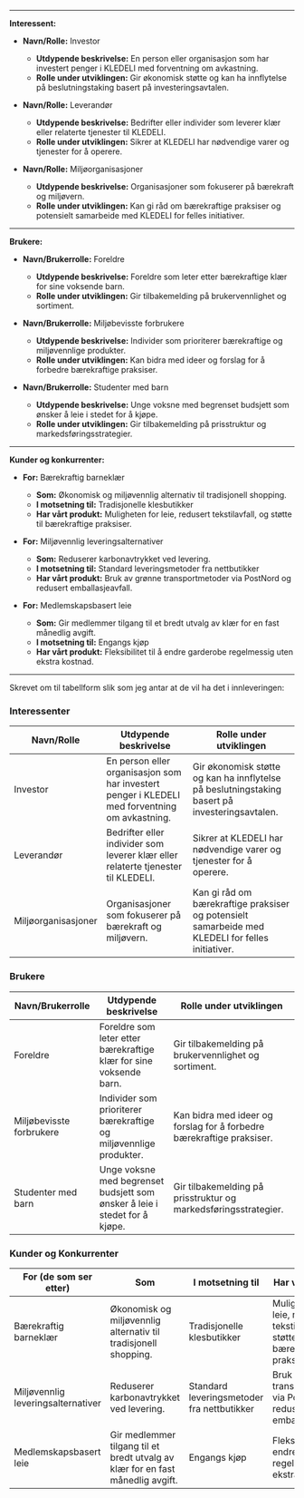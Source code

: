 
---

**Interessent:**
- **Navn/Rolle:** Investor
  - **Utdypende beskrivelse:** En person eller organisasjon som har investert penger i KLEDELI med forventning om avkastning.
  - **Rolle under utviklingen:** Gir økonomisk støtte og kan ha innflytelse på beslutningstaking basert på investeringsavtalen.

- **Navn/Rolle:** Leverandør
  - **Utdypende beskrivelse:** Bedrifter eller individer som leverer klær eller relaterte tjenester til KLEDELI.
  - **Rolle under utviklingen:** Sikrer at KLEDELI har nødvendige varer og tjenester for å operere.

- **Navn/Rolle:** Miljøorganisasjoner
  - **Utdypende beskrivelse:** Organisasjoner som fokuserer på bærekraft og miljøvern.
  - **Rolle under utviklingen:** Kan gi råd om bærekraftige praksiser og potensielt samarbeide med KLEDELI for felles initiativer.

---

**Brukere:**
- **Navn/Brukerrolle:** Foreldre
  - **Utdypende beskrivelse:** Foreldre som leter etter bærekraftige klær for sine voksende barn.
  - **Rolle under utviklingen:** Gir tilbakemelding på brukervennlighet og sortiment.

- **Navn/Brukerrolle:** Miljøbevisste forbrukere
  - **Utdypende beskrivelse:** Individer som prioriterer bærekraftige og miljøvennlige produkter.
  - **Rolle under utviklingen:** Kan bidra med ideer og forslag for å forbedre bærekraftige praksiser.

- **Navn/Brukerrolle:** Studenter med barn
  - **Utdypende beskrivelse:** Unge voksne med begrenset budsjett som ønsker å leie i stedet for å kjøpe.
  - **Rolle under utviklingen:** Gir tilbakemelding på prisstruktur og markedsføringsstrategier.

---

**Kunder og konkurrenter:**
- **For:** Bærekraftig barneklær
  - **Som:** Økonomisk og miljøvennlig alternativ til tradisjonell shopping.
  - **I motsetning til:** Tradisjonelle klesbutikker
  - **Har vårt produkt:** Muligheten for leie, redusert tekstilavfall, og støtte til bærekraftige praksiser.

- **For:** Miljøvennlig leveringsalternativer
  - **Som:** Reduserer karbonavtrykket ved levering.
  - **I motsetning til:** Standard leveringsmetoder fra nettbutikker
  - **Har vårt produkt:** Bruk av grønne transportmetoder via PostNord og redusert emballasjeavfall.

- **For:** Medlemskapsbasert leie
  - **Som:** Gir medlemmer tilgang til et bredt utvalg av klær for en fast månedlig avgift.
  - **I motsetning til:** Engangs kjøp
  - **Har vårt produkt:** Fleksibilitet til å endre garderobe regelmessig uten ekstra kostnad.

---


Skrevet om til tabellform slik som jeg antar at de vil ha det i innleveringen:

### Interessenter

| Navn/Rolle          | Utdypende beskrivelse                                                                          | Rolle under utviklingen                                                                           |
| ------------------- | ---------------------------------------------------------------------------------------------- | ------------------------------------------------------------------------------------------------- |
| Investor            | En person eller organisasjon som har investert penger i KLEDELI med forventning om avkastning. | Gir økonomisk støtte og kan ha innflytelse på beslutningstaking basert på investeringsavtalen.    |
| Leverandør          | Bedrifter eller individer som leverer klær eller relaterte tjenester til KLEDELI.              | Sikrer at KLEDELI har nødvendige varer og tjenester for å operere.                                |
| Miljøorganisasjoner | Organisasjoner som fokuserer på bærekraft og miljøvern.                                        | Kan gi råd om bærekraftige praksiser og potensielt samarbeide med KLEDELI for felles initiativer. |

### Brukere

| Navn/Brukerrolle         | Utdypende beskrivelse                                                      | Rolle under utviklingen                                               |
| ------------------------ | -------------------------------------------------------------------------- | --------------------------------------------------------------------- |
| Foreldre                 | Foreldre som leter etter bærekraftige klær for sine voksende barn.         | Gir tilbakemelding på brukervennlighet og sortiment.                  |
| Miljøbevisste forbrukere | Individer som prioriterer bærekraftige og miljøvennlige produkter.         | Kan bidra med ideer og forslag for å forbedre bærekraftige praksiser. |
| Studenter med barn       | Unge voksne med begrenset budsjett som ønsker å leie i stedet for å kjøpe. | Gir tilbakemelding på prisstruktur og markedsføringsstrategier.       |

### Kunder og Konkurrenter

| For (de som ser etter)             | Som                                                                            | I motsetning til                           | Har vårt produkt                                                                   |
| ---------------------------------- | ------------------------------------------------------------------------------ | ------------------------------------------ | ---------------------------------------------------------------------------------- |
| Bærekraftig barneklær              | Økonomisk og miljøvennlig alternativ til tradisjonell shopping.                | Tradisjonelle klesbutikker                 | Muligheten for leie, redusert tekstilavfall, og støtte til bærekraftige praksiser. |
| Miljøvennlig leveringsalternativer | Reduserer karbonavtrykket ved levering.                                        | Standard leveringsmetoder fra nettbutikker | Bruk av grønne transportmetoder via PostNord og redusert emballasjeavfall.         |
| Medlemskapsbasert leie             | Gir medlemmer tilgang til et bredt utvalg av klær for en fast månedlig avgift. | Engangs kjøp                               | Fleksibilitet til å endre garderobe regelmessig uten ekstra kostnad.               |